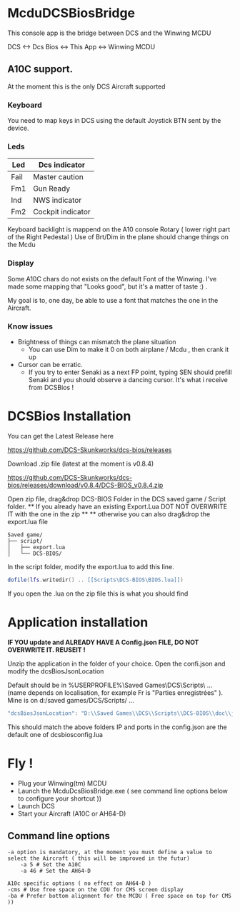 ﻿# McduDCSBiosBridge
This console app is the bridge between DCS and the Winwing MCDU 

DCS <-> Dcs Bios <-> This App <-> Winwing MCDU 

## A10C support. 
At the moment this is the only DCS Aircraft supported 

### Keyboard 
You need to map keys in DCS using the default Joystick BTN sent by the device. 

### Leds 

| Led     | Dcs indicator |
|---------|---------------|
| Fail | Master caution   | 
| Fm1  | Gun Ready        |
| Ind  | NWS indicator    |
| Fm2  | Cockpit indicator|

Keyboard backlight is mappend on the A10 console Rotary ( lower right part of the Right Pedestal )
Use of Brt/Dim in the plane should change things on the Mcdu 

### Display 

Some A10C chars do not exists on the default Font of the Winwing. 
I've made some mapping that "Looks good", but it's a matter of taste :) . 

My goal is to, one day, be able to use a font that matches the one in the Aircraft. 

### Know issues 
- Brightness of things can mismatch the plane situation 
	- You can use Dim to make it 0 on both airplane / Mcdu , then crank it up 
- Cursor can be erratic. 
	- If you try to enter Senaki as a next FP point, typing SEN should prefill Senaki and you should observe a dancing cursor. It's what i receive from DCSBios ! 

# DCSBios Installation

You can get the Latest Release here

https://github.com/DCS-Skunkworks/dcs-bios/releases

Download .zip file (latest at the moment is v0.8.4)

https://github.com/DCS-Skunkworks/dcs-bios/releases/download/v0.8.4/DCS-BIOS_v0.8.4.zip

Open zip file, drag&drop DCS-BIOS Folder in the DCS saved game / Script folder. 
** If you already have an existing Export.Lua DOT NOT OVERWRITE IT with the one in the zip **
** otherwise you can also drag&drop the export.lua file 

```
Saved game/
├── script/
│   ├── export.lua
│   └── DCS-BIOS/
```

In the script folder, modify the export.lua to add this line. 

```lua
dofile(lfs.writedir() .. [[Scripts\DCS-BIOS\BIOS.lua]])
```

If you open the .lua on the zip file this is what you should find 

# Application installation 

**IF YOU update and ALREADY HAVE A Config.json FILE, DO NOT OVERWRITE IT.
REUSEIT !** 

Unzip the application in the folder of your choice.
Open the confi.json and modify the dcsBiosJsonLocation 

Default should be in %USERPROFILE%\Saved Games\DCS\Scripts\ ...  
(name depends on localisation, for example Fr is "Parties enregistrées" ).
Mine is on d:/saved games/DCS/Scripts/ ... 

```lua
"dcsBiosJsonLocation": "D:\\Saved Games\\DCS\\Scripts\\DCS-BIOS\\doc\\json"
```
This should match the above folders 
IP and ports in the config.json are the default one of dcsbiosconfig.lua 

# Fly ! 

- Plug your Winwing(tm) MCDU
- Launch the McduDcsBiosBridge.exe ( see command line options below to configure your shortcut ))
- Launch DCS
- Start your Aircraft (A10C or AH64-D)

## Command line options 
```
-a option is mandatory, at the moment you must define a value to select the Aircraft ( this will be improved in the futur)
	-a 5 # Set the A10C  
	-a 46 # Set the AH64-D 

A10c specific options ( no effect on AH64-D )
-cms # Use free space on the CDU for CMS screen display
-ba # Prefer bottom alignment for the MCDU ( Free space on top for CMS ))
